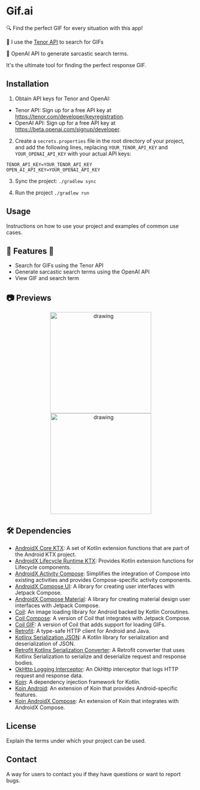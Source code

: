 # Gif.ai

🔍 Find the perfect GIF for every situation with this app! 

🤣 I use the [Tenor API](https://tenor.com/gifapi/documentation#quickstart) to search for GIFs

🤖 OpenAI API to generate sarcastic search terms. 

It's the ultimate tool for finding the perfect response GIF.

## Installation

1. Obtain API keys for Tenor and OpenAI:

- Tenor API: Sign up for a free API key at https://tenor.com/developer/keyregistration.
- OpenAI API: Sign up for a free API key at https://beta.openai.com/signup/developer.

2. Create a `secrets.properties` file in the root directory of your project, and add the following lines, replacing `YOUR_TENOR_API_KEY` and `YOUR_OPENAI_API_KEY` with your actual API keys:
```
TENOR_API_KEY=YOUR_TENOR_API_KEY
OPEN_AI_API_KEY=YOUR_OPENAI_API_KEY
```

3. Sync the project:
`./gradlew sync`

4. Run the project
`./gradlew run`


## Usage

Instructions on how to use your project and examples of common use cases.

## 🎉 Features 🎉

- Search for GIFs using the Tenor API
- Generate sarcastic search terms using the OpenAI API
- View GIF and search term

## 📷 Previews

<p align="center">
<img src="https://user-images.githubusercontent.com/1846941/210208798-d3b82c89-7b33-4873-ae04-53188e7cf126.png" alt="drawing" width="270px" />
<img src="https://user-images.githubusercontent.com/1846941/210210335-5f1ac48b-3671-4ddb-888d-67039e79a992.gif" alt="drawing" width="269px" /></br>
</p>


## 🛠 Dependencies
- [AndroidX Core KTX](https://developer.android.com/jetpack/androidx/releases/core#1.7.0): A set of Kotlin extension functions that are part of the Android KTX project.
- [AndroidX Lifecycle Runtime KTX](https://developer.android.com/jetpack/androidx/releases/lifecycle#2.3.1): Provides Kotlin extension functions for Lifecycle components.
- [AndroidX Activity Compose](https://developer.android.com/jetpack/compose/libraries#activity-compose): Simplifies the integration of Compose into existing activities and provides Compose-specific activity components.
- [AndroidX Compose UI](https://developer.android.com/jetpack/compose/ui): A library for creating user interfaces with Jetpack Compose.
- [AndroidX Compose Material](https://developer.android.com/jetpack/compose/material): A library for creating material design user interfaces with Jetpack Compose.
- [Coil](https://github.com/coil-kt/coil): An image loading library for Android backed by Kotlin Coroutines.
- [Coil Compose](https://github.com/coil-kt/coil/tree/master/coil-compose): A version of Coil that integrates with Jetpack Compose.
- [Coil GIF](https://github.com/coil-kt/coil/tree/master/coil-gif): A version of Coil that adds support for loading GIFs.
- [Retrofit](https://square.github.io/retrofit/): A type-safe HTTP client for Android and Java.
- [Kotlinx Serialization JSON](https://github.com/Kotlin/kotlinx.serialization): A Kotlin library for serialization and deserialization of JSON.
- [Retrofit Kotlinx Serialization Converter](https://github.com/JakeWharton/retrofit2-kotlinx-serialization-converter): A Retrofit converter that uses Kotlinx Serialization to serialize and deserialize request and response bodies.
- [OkHttp Logging Interceptor](https://square.github.io/okhttp/4.x/logging-interceptor/): An OkHttp interceptor that logs HTTP request and response data.
- [Koin](https://insert-koin.io/): A dependency injection framework for Kotlin.
- [Koin Android](https://insert-koin.io/docs/2.0/getting-started/android/): An extension of Koin that provides Android-specific features.
- [Koin AndroidX Compose](https://insert-koin.io/docs/2.0/getting-started/compose/): An extension of Koin that integrates with AndroidX Compose.


## License

Explain the terms under which your project can be used.

## Contact

A way for users to contact you if they have questions or want to report bugs.
